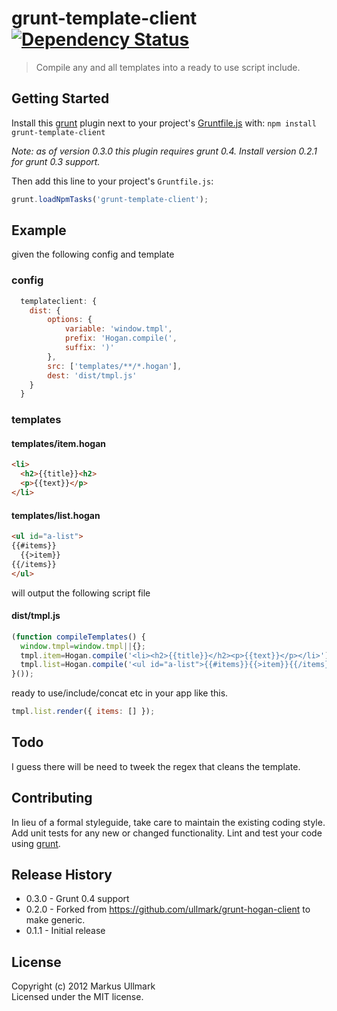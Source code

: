 # grunt-template-client [![Dependency Status](https://david-dm.org/alanshaw/grunt-template-client/status.png)](https://david-dm.org/alanshaw/grunt-template-client)

> Compile any and all templates into a ready to use script include.

## Getting Started
Install this [grunt][grunt] plugin next to your project's [Gruntfile.js][getting_started] with: `npm install grunt-template-client`

[grunt]: http://gruntjs.com/
[getting_started]: https://github.com/gruntjs/grunt/blob/master/docs/getting_started.md

_Note: as of version 0.3.0 this plugin requires grunt 0.4. Install version 0.2.1 for grunt 0.3 support._

Then add this line to your project's `Gruntfile.js`:

```javascript
grunt.loadNpmTasks('grunt-template-client');
```

## Example
given the following config and template
### config
```javascript
  templateclient: {
    dist: {
		options: {
			variable: 'window.tmpl',
			prefix: 'Hogan.compile(',
			suffix: ')'
		},
		src: ['templates/**/*.hogan'],
		dest: 'dist/tmpl.js' 
    }
  }
```
### templates
#### templates/item.hogan
```html
<li>
  <h2>{{title}}<h2>
  <p>{{text}}</p>
</li>
```
#### templates/list.hogan
```html
<ul id="a-list">
{{#items}}
  {{>item}}
{{/items}}
</ul>
```

will output the following script file
#### dist/tmpl.js
```javascript
(function compileTemplates() {
  window.tmpl=window.tmpl||{};
  tmpl.item=Hogan.compile('<li><h2>{{title}}</h2><p>{{text}}</p></li>');
  tmpl.list=Hogan.compile('<ul id="a-list">{{#items}}{{>item}}{{/items}}</ul>');
}());
```
ready to use/include/concat etc in your app like this.

```javascript
tmpl.list.render({ items: [] });
```

## Todo
I guess there will be need to tweek the regex that cleans the template.

## Contributing
In lieu of a formal styleguide, take care to maintain the existing coding style. Add unit tests for any new or changed functionality. Lint and test your code using [grunt][grunt].

## Release History
* 0.3.0 - Grunt 0.4 support
* 0.2.0 - Forked from https://github.com/ullmark/grunt-hogan-client to make generic.
* 0.1.1 - Initial release

## License
Copyright (c) 2012 Markus Ullmark  
Licensed under the MIT license.

